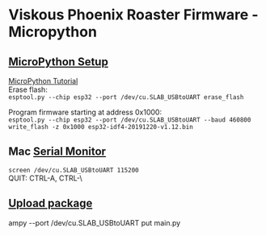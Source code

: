 # Viskous Phoenix Roaster Firmware - Micropython

## [MicroPython Setup](https://micropython.org/download/esp32/)
[MicroPython Tutorial](https://docs.micropython.org/en/latest/esp32/tutorial/intro.html)
<br/>Erase flash:
<br/>`esptool.py --chip esp32 --port /dev/cu.SLAB_USBtoUART erase_flash`

Program firmware starting at address 0x1000:
<br/>`esptool.py --chip esp32 --port /dev/cu.SLAB_USBtoUART --baud 460800 write_flash -z 0x1000 esp32-idf4-20191220-v1.12.bin`

## Mac [Serial Monitor](https://pbxbook.com/other/mac-tty.html)
`screen /dev/cu.SLAB_USBtoUART 115200`
<br/>QUIT: CTRL-A, CTRL-\

## [Upload package](https://www.cnx-software.com/2017/10/16/esp32-micropython-tutorials/)
ampy --port /dev/cu.SLAB_USBtoUART put main.py

